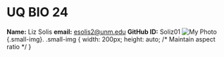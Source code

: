 # UQ BIO 24
**Name:** Liz Solis
**email:** esolis2@unm.edu
**GitHub ID:** Soliz01
![My Photo](IMG_3145.JPEG){.small-img}.
.small-img {
    width: 200px;
    height: auto; /* Maintain aspect ratio */
}
